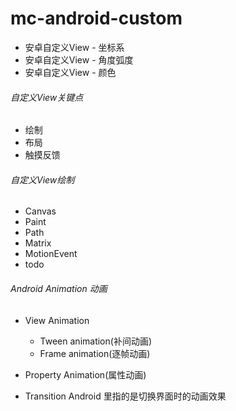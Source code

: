 # mc-android-custom
*  安卓自定义View - 坐标系
*  安卓自定义View - 角度弧度
*  安卓自定义View - 颜色

###### 自定义View关键点
* 绘制
* 布局
* 触摸反馈
###### 自定义View绘制
* Canvas
* Paint
* Path
* Matrix
* MotionEvent
* todo 

###### Android Animation 动画

* View Animation
  * Tween animation(补间动画)
  * Frame animation(逐帧动画)

* Property Animation(属性动画)
* Transition Android 里指的是切换界面时的动画效果